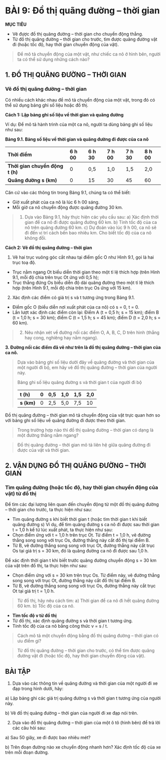 # BÀI 9: Đồ thị quãng đường – thời gian

**MỤC TIÊU**
- Vẽ được đồ thị quãng đường – thời gian cho chuyển động thẳng.
- Từ đồ thị quãng đường – thời gian cho trước, tìm được quãng đường vật đi (hoặc tốc độ, hay thời gian chuyển động của vật).

> Để mô tả chuyển động của một vật, như chiếc ca nô ở hình bên, người ta có thể sử dụng những cách nào?

## 1. ĐỒ THỊ QUÃNG ĐƯỜNG – THỜI GIAN
### Vẽ đồ thị quãng đường – thời gian
Có nhiều cách khác nhau để mô tả chuyển động của một vật, trong đó có thể sử dụng bảng ghi số liệu hoặc đồ thị.

**Cách 1: Lập bảng ghi số liệu về thời gian và quãng đường**

Ví dụ: Để mô tả hành trình của một ca nô, người ta dùng bảng ghi số liệu như sau:

**Bảng 9.1. Bảng số liệu về thời gian và quãng đường đi được của ca nô**

| Thời điểm | 6 h 00 | 6 h 30 | 7 h 00 | 7 h 30 | 8 h 00 |
| :--- | :--- | :--- | :--- | :--- | :--- |
| **Thời gian chuyển động t (h)** | 0 | 0,5 | 1,0 | 1,5 | 2,0 |
| **Quãng đường s (km)** | 0 | 15 | 30 | 45 | 60 |

Căn cứ vào các thông tin trong Bảng 9.1, chúng ta có thể biết:
- Giờ xuất phát của ca nô là lúc 6 h 00 sáng.
- Mỗi giờ ca nô chuyển động được quãng đường 30 km.

> 1. Dựa vào Bảng 9.1, hãy thực hiện các yêu cầu sau:
> a) Xác định thời gian để ca nô đi được quãng đường 60 km.
> b) Tính tốc độ của ca nô trên quãng đường 60 km.
> c) Dự đoán vào lúc 9 h 00, ca nô sẽ đi đến vị trí cách bến bao nhiêu km. Cho biết tốc độ của ca nô không đổi.

**Cách 2: Vẽ đồ thị quãng đường – thời gian**
1. Vẽ hai trục vuông góc cắt nhau tại điểm gốc O như Hình 9.1, gọi là hai trục toạ độ.
- Trục nằm ngang Ot biểu diễn thời gian theo một tỉ lệ thích hợp (trên Hình 9.1, mỗi độ chia trên trục Ot ứng với 0,5 h);
- Trục thẳng đứng Os biểu diễn độ dài quãng đường theo một tỉ lệ thích hợp (trên Hình 9.1, mỗi độ chia trên trục Os ứng với 15 km).
2. Xác định các điểm có giá trị s và t tương ứng trong Bảng 9.1.
- Điểm gốc O (biểu diễn nơi xuất phát của ca nô) có s = 0, t = 0.
- Lần lượt xác định các điểm còn lại: Điểm A (t = 0,5 h; s = 15 km); điểm B (t = 1,0 h; s = 30 km); điểm C (t = 1,5 h; s = 45 km); điểm D (t = 2,0 h; s = 60 km).

> 2. Nêu nhận xét về đường nối các điểm O, A, B, C, D trên hình (thẳng hay cong, nghiêng hay nằm ngang).

**3. Đường nối các điểm đã vẽ như trên là đồ thị quãng đường – thời gian của ca nô.**

> Dựa vào bảng ghi số liệu dưới đây về quãng đường và thời gian của một người đi bộ, em hãy vẽ đồ thị quãng đường – thời gian của người này.
>
> Bảng ghi số liệu quãng đường s và thời gian t của người đi bộ
>
> | t (h) | 0 | 0,5 | 1,0 | 1,5 | 2,0 |
> | :--- | :- | :-- | :-- | :-- | :-- |
> | **s (km)** | 0 | 2,5 | 5,0 | 7,5 | 10 |

Đồ thị quãng đường – thời gian mô tả chuyển động của vật trực quan hơn so với bảng ghi số liệu về quãng đường đi được theo thời gian.

> Trong trường hợp nào thì đồ thị quãng đường – thời gian có dạng là một đường thẳng nằm ngang?

> Đồ thị quãng đường – thời gian mô tả liên hệ giữa quãng đường đi được của vật và thời gian.

## 2. VẬN DỤNG ĐỒ THỊ QUÃNG ĐƯỜNG – THỜI GIAN
### Tìm quãng đường (hoặc tốc độ, hay thời gian chuyển động của vật) từ đồ thị
Để tìm các đại lượng liên quan đến chuyển động từ một đồ thị quãng đường – thời gian cho trước, ta thực hiện như sau:
- Tìm quãng đường s khi biết thời gian t (hoặc tìm thời gian t khi biết quãng đường s)
Ví dụ, để tìm quãng đường s ca nô đi được sau thời gian t = 1,0 h kể từ lúc xuất phát, ta thực hiện như sau:
- Chọn điểm ứng với t = 1,0 h trên trục Ot. Từ điểm t = 1,0 h, vẽ đường thẳng song song với trục Os, đường thẳng này cắt đồ thị tại điểm B.
- Từ B, vẽ đường thẳng song song với trục Ot, đường thẳng này cắt trục Os tại giá trị s = 30 km, đó là quãng đường ca nô đi được sau 1,0 h.

Để xác định thời gian t khi biết trước quãng đường chuyển động s = 30 km của vật trên đồ thị, ta thực hiện như sau:
- Chọn điểm ứng với s = 30 km trên trục Os. Từ điểm này, vẽ đường thẳng song song với trục Ot, đường thẳng này cắt đồ thị tại điểm B.
- Từ B, vẽ đường thẳng song song với trục Os, đường thẳng này cắt trục Ot tại giá trị t = 1,0 h.

> Từ đồ thị, hãy nêu cách tìm:
> a) Thời gian để ca nô đi hết quãng đường 60 km.
> b) Tốc độ của ca nô.

- **Tìm tốc độ v từ đồ thị**
- Từ đồ thị, xác định quãng đường s và thời gian t tương ứng.
- Tính tốc độ của ca nô bằng công thức v = s / t.

> Cách mô tả một chuyển động bằng đồ thị quãng đường – thời gian có ưu điểm gì?

> Từ đồ thị quãng đường – thời gian cho trước, có thể tìm được quãng đường vật đi (hoặc tốc độ, hay thời gian chuyển động của vật).

## BÀI TẬP

1. Dựa vào các thông tin về quãng đường và thời gian của một người đi xe đạp trong hình dưới, hãy:

a) Lập bảng ghi các giá trị quãng đường s và thời gian t tương ứng của người này.

b) Vẽ đồ thị quãng đường – thời gian của người đi xe đạp nói trên.

2. Dựa vào đồ thị quãng đường – thời gian của một ô tô (hình bên) để trả lời các câu hỏi sau:
   
a) Sau 50 giây, xe đi được bao nhiêu mét?

b) Trên đoạn đường nào xe chuyển động nhanh hơn? Xác định tốc độ của xe trên mỗi đoạn đường.
